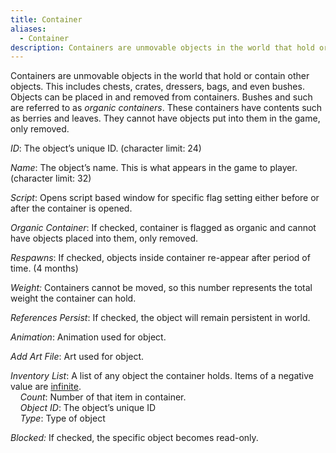 ```yaml
---
title: Container
aliases:
  - Container
description: Containers are unmovable objects in the world that hold or contain other objects.
---
```

Containers are unmovable objects in the world that hold or contain other objects. This includes chests, crates, dressers, bags, and even bushes. Objects can be placed in and removed from containers. Bushes and such are referred to as _organic containers_. These containers have contents such as berries and leaves. They cannot have objects put into them in the game, only removed.

_ID_: The object’s unique ID. (character limit: 24)

_Name_: The object’s name. This is what appears in the game to player. (character limit: 32)

_Script_: Opens script based window for specific flag setting either before or after the container is opened.

_Organic Container_: If checked, container is flagged as organic and cannot have objects placed into them, only removed.

_Respawns_: If checked, objects inside container re-appear after period of time. (4 months)

_Weight:_ Containers cannot be moved, so this number represents the total weight the container can hold.

_References Persist_: If checked, the object will remain persistent in world.

_Animation_: Animation used for object.

_Add Art File_: Art used for object.

_Inventory List_: A list of any object the container holds. Items of a negative value are [infinite](<InfiniteInventoryItems.md>).  
&nbsp; &nbsp; _Count_: Number of that item in container.  
&nbsp; &nbsp; _Object ID_: The object’s unique ID  
&nbsp; &nbsp; _Type_: Type of object  

_Blocked:_ If checked, the specific object becomes read-only.
